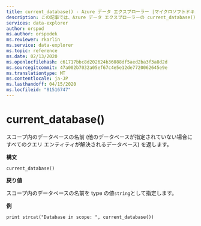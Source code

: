 ```yaml
---
title: current_database() - Azure データ エクスプローラー |マイクロソフトドキュメント
description: この記事では、Azure データ エクスプローラーの current_database() について説明します。
services: data-explorer
author: orspod
ms.author: orspodek
ms.reviewer: rkarlin
ms.service: data-explorer
ms.topic: reference
ms.date: 02/13/2020
ms.openlocfilehash: c61717bbc8d202624b36088df5aed2ba3f3a8d2d
ms.sourcegitcommit: 47a002b7032a05ef67c4e5e12de7720062645e9e
ms.translationtype: MT
ms.contentlocale: ja-JP
ms.lasthandoff: 04/15/2020
ms.locfileid: "81516747"
---
```

# <a name="current_database"></a>current_database()

スコープ内のデータベースの名前 (他のデータベースが指定されていない場合にすべてのクエリ エンティティが解決されるデータベース) を返します。

**構文**

`current_database()`

**戻り値**

スコープ内のデータベースの名前を type の値`string`として指定します。

**例**

```kusto
print strcat("Database in scope: ", current_database())
```